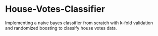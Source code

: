 # House-Votes-Classifier
Implementing a naive bayes classifier from scratch with k-fold validation and randomized boosting to classify house votes data.
